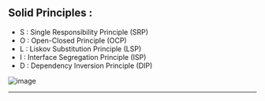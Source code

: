 ## Solid Principles :

- S : Single Responsibility Principle (SRP)
- O : Open-Closed Principle (OCP)
- L : Liskov Substitution Principle (LSP)
- I : Interface Segregation Principle (ISP)
- D : Dependency Inversion Principle (DIP)


![image](https://user-images.githubusercontent.com/23376002/171677669-a6979ca6-6a9c-4932-b1df-2fe0cd62e858.png)

-----------------------------------------------------------------------------------------------------------------------------------------------------




